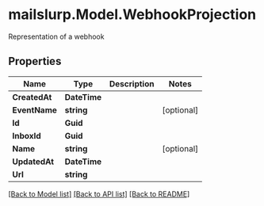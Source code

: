 # mailslurp.Model.WebhookProjection
Representation of a webhook
## Properties

Name | Type | Description | Notes
------------ | ------------- | ------------- | -------------
**CreatedAt** | **DateTime** |  | 
**EventName** | **string** |  | [optional] 
**Id** | **Guid** |  | 
**InboxId** | **Guid** |  | 
**Name** | **string** |  | [optional] 
**UpdatedAt** | **DateTime** |  | 
**Url** | **string** |  | 

[[Back to Model list]](../README#documentation-for-models) [[Back to API list]](../README#documentation-for-api-endpoints) [[Back to README]](../README)

